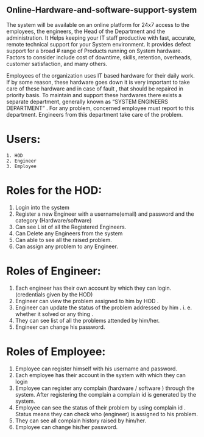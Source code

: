 
## Online-Hardware-and-software-support-system

 The system will be available on an online platform for 24x7 access to the employees, the engineers, the Head of the Department and the administration. It  Helps keeping your IT staff productive with fast, accurate, remote technical support for your System environment. It provides defect support for a broad # range of Products running on System hardware.
 Factors to consider include cost of downtime, skills, retention, overheads, customer satisfaction, and many others.
 
 
 Employees of the organization uses IT based hardware for their daily work. If by some reason, these hardware goes down it is very
important to take care of these hardware and in case of fault , that should be repaired in priority basis. To maintain and support these
hardwares there exists a separate department, generally known as “SYSTEM ENGINEERS DEPARTMENT” . For any problem, concerned
employee must report to this department. Engineers from this department take care of the problem.

# Users:
	1. HOD
	2. Engineer
	3. Employee

# Roles for the HOD:
  1. Login into the system 
  2. Register a new Engineer with a username(email) and password and the category (Hardware/software)
  3. Can see List of all the Registered Engineers.
  4. Can Delete any Engineers from the system
  5. Can able to see all the raised problem.
  6. Can assign any problem to any Engineer.

# Roles of Engineer:
1. Each engineer has their own account by which they can login.(credentials given by the HOD)
2. Engineer can view the problem assigned to him by HOD .
3. Engineer can update the status of the problem addressed by him . i. e. whether it solved or any thing .
4. They can see list of all the problems attended by him/her.
5. Engineer can change his password.

# Roles of Employee:

1. Employee can register himself with his username and password.
2. Each employee has their account in the system with which they can login
3. Employee can register any complain (hardware / software ) through the system. After registering the complain a complain id is generated by the system.
4. Employee can see the status of their problem by using complain id . Status means they can check who (engineer) is assigned to his problem.
5. They can see all complain history raised by him/her.
6. Employee can change his/her password.


